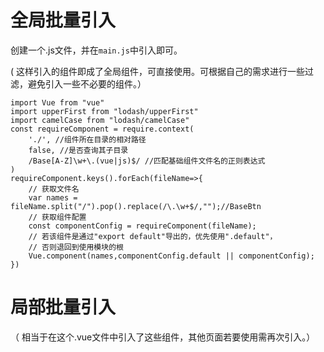 # 全局批量引入

创建一个.js文件，并在`main.js`中引入即可。

( 这样引入的组件即成了全局组件，可直接使用。可根据自己的需求进行一些过滤，避免引入一些不必要的组件。）

```
import Vue from "vue"
import upperFirst from "lodash/upperFirst"
import camelCase from "lodash/camelCase"
const requireComponent = require.context(
    './', //组件所在目录的相对路径
    false, //是否查询其子目录
    /Base[A-Z]\w+\.(vue|js)$/ //匹配基础组件文件名的正则表达式
)
requireComponent.keys().forEach(fileName=>{
    // 获取文件名
    var names = fileName.split("/").pop().replace(/\.\w+$/,"");//BaseBtn
    // 获取组件配置
    const componentConfig = requireComponent(fileName);
    // 若该组件是通过"export default"导出的，优先使用".default"，
    // 否则退回到使用模块的根
    Vue.component(names,componentConfig.default || componentConfig);
})
```


# 局部批量引入

（ 相当于在这个.vue文件中引入了这些组件，其他页面若要使用需再次引入。）

<template>
    <div>
        <component v-bind:is="isWhich"></component>
    </div>
</template>
<script>
// 引入所有需要的动态组件
const requireComponent = require.context(
  "./", //组件所在目录的相对路径
  true, //是否查询其子目录
  /\w+\.vue$/ //匹配基础组件文件名的正则表达式
);
var comObj = {};
requireComponent.keys().forEach(fileName => {
  // 获取文件名
  var names = fileName
    .split("/")
    .pop()
    .replace(/\.\w+$/, "");
  // 获取组件配置
  const componentConfig = requireComponent(fileName);
  // 若该组件是通过"export default"导出的，优先使用".default"，否则退回到使用模块的根
  comObj[names] = componentConfig.default || componentConfig;
});
export default {
  data() {
    return {
        isWhich: ""
    }
  },
  mounted() {},
  components: comObj
};
</script>
